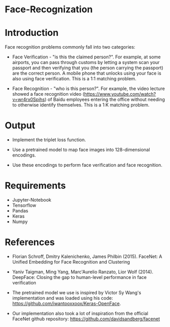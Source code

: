# Face-Recognization

# Introduction

Face recognition problems commonly fall into two categories:

- Face Verification - "is this the claimed person?". For example, at some airports, you can pass through customs by letting a system scan your passport and then verifying that you (the person carrying the passport) are the correct person. A mobile phone that unlocks using your face is also using face verification. This is a 1:1 matching problem.

- Face Recognition - "who is this person?". For example, the video lecture showed a face recognition video (https://www.youtube.com/watch?v=wr4rx0Spihs) of Baidu employees entering the office without needing to otherwise identify themselves. This is a 1:K matching problem.

# Output 

- Implement the triplet loss function.

- Use a pretrained model to map face images into 128-dimensional encodings.

- Use these encodings to perform face verification and face recognition.

# Requirements

- Jupyter-Notebook 
- Tensorflow
- Pandas
- Keras
- Numpy

# References

- Florian Schroff, Dmitry Kalenichenko, James Philbin (2015). FaceNet: A Unified Embedding for Face Recognition and Clustering

- Yaniv Taigman, Ming Yang, Marc'Aurelio Ranzato, Lior Wolf (2014). DeepFace: Closing the gap to human-level performance in face verification

- The pretrained model we use is inspired by Victor Sy Wang's implementation and was loaded using his code: https://github.com/iwantooxxoox/Keras-OpenFace.

- Our implementation also took a lot of inspiration from the official FaceNet github repository: https://github.com/davidsandberg/facenet


